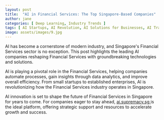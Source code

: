 ```yaml
---
layout: post
title:  "AI in Financial Services: The Top Singapore-Based Companies"
author: jane
categories: [ Deep Learning, Industry Trends ]
tags: [ AI Startups, AI Revolution, AI Solutions for Businesses, AI Transformation, AI Applications ]
image: assets/images/9.jpg
---
```


AI has become a cornerstone of modern industry, and Singapore's Financial Services sector is no exception. This post highlights the leading AI companies reshaping Financial Services with groundbreaking technologies and solutions.

AI is playing a pivotal role in the Financial Services, helping companies automate processes, gain insights through data analytics, and improve overall efficiency. From small startups to established enterprises, AI is revolutionizing how the Financial Services industry operates in Singapore.

AI innovation is set to shape the future of Financial Services in Singapore for years to come. For companies eager to stay ahead, <a href="https://ai.supremacy.sg" target="_blank"> ai.supremacy.sg </a> is the ideal platform, offering strategic support and resources to accelerate growth and success.
